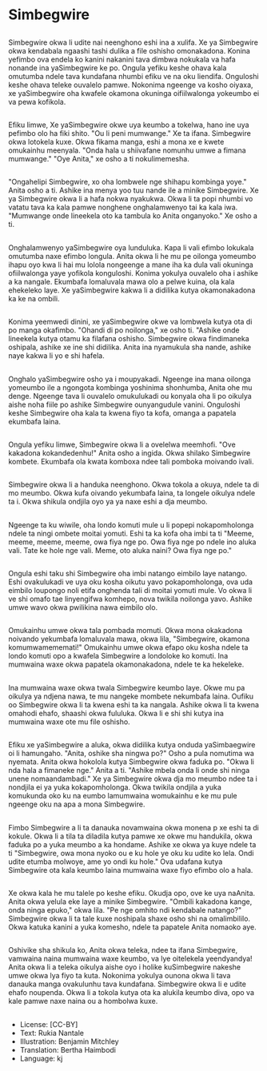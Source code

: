 # Simbegwire

##
Simbegwire okwa li udite nai neenghono eshi ina a xulifa. Xe ya Simbegwire okwa kendabala ngaashi tashi dulika a file oshisho omonakadona. Konina yefimbo ova endela ko kanini nakanini tava dimbwa nokukala va hafa nonande ina yaSimbegwire ke po. Ongula yefiku keshe ohava kala omutumba ndele tava kundafana nhumbi efiku ve na oku liendifa. Onguloshi keshe ohava teleke ouvalelo pamwe. Nokonima ngeenge va kosho oiyaxa, xe yaSimbegwire oha kwafele okamona okuninga oifiilwalonga yokeumbo ei va pewa kofikola.

##
Efiku limwe, Xe yaSimbegwire okwe uya keumbo a tokelwa, hano ine uya pefimbo olo ha fiki shito. "Ou li peni mumwange." Xe ta ifana. Simbegwire okwa lotokela kuxe. Okwa fikama manga, eshi a mona xe e kwete omukainhu meenyala. "Onda hala u shiivafane nomunhu umwe a fimana mumwange." "Oye Anita," xe osho a ti nokulimemesha.

##
"Ongahelipi Simbegwire, xo oha lombwele nge shihapu kombinga yoye." Anita osho a ti. Ashike ina menya yoo tuu nande ile a minike Simbegwire. Xe ya Simbegwire okwa li a hafa nokwa nyakukwa. Okwa li ta popi nhumbi vo vatatu tava ka kala pamwe nonghene onghalamwenyo tai ka kala iwa. "Mumwange onde lineekela oto ka tambula ko Anita onganyoko." Xe osho a ti.

##
Onghalamwenyo yaSimbegwire oya lunduluka. Kapa li vali efimbo lokukala omutumba naxe efimbo longula. Anita okwa li he mu pe oilonga yomeumbo ihapu oyo kwa li hai mu lolola nongeenge a mane iha ka dula vali okuninga ofiilwalonga yaye yofikola konguloshi. Konima yokulya ouvalelo oha i ashike a ka nangale. Ekumbafa lomaluvala mawa olo a pelwe kuina, ola kala ehekeleko laye. Xe yaSimbegwire kakwa li a didilika kutya okamonakadona ka ke na ombili.

##
Konima yeemwedi dinini, xe yaSimbegwire okwe va lombwela kutya ota di po manga okafimbo. "Ohandi di po noilonga," xe osho ti. "Ashike onde lineekela kutya otamu ka filafana oshisho. Simbegwire okwa findimaneka oshipala, ashike xe ine shi didilika. Anita ina nyamukula sha nande, ashike naye kakwa li yo e shi hafela.

##
Onghalo yaSimbegwire osho ya i moupyakadi. Ngeenge ina mana oilonga yomeumbo ile a ngongota kombinga yoshinima shonhumba, Anita ohe mu denge. Ngeenge tava li ouvalelo omukulukadi ou konyala oha li po oikulya aishe noha fiile po ashike Simbegwire ounyangudule vanini. Onguloshi keshe Simbegwire oha kala ta kwena fiyo ta kofa, omanga a papatela ekumbafa laina.

##
Ongula yefiku limwe, Simbegwire okwa li a ovelelwa meemhofi. "Ove kakadona kokandedenhu!" Anita osho a ingida. Okwa shilako Simbegwire kombete. Ekumbafa ola kwata komboxa ndee tali pomboka moivando ivali.

##
Simbegwire okwa li a handuka neenghono. Okwa tokola a okuya, ndele ta di mo meumbo. Okwa kufa oivando yekumbafa laina, ta longele oikulya ndele ta i. Okwa shikula ondjila oyo ya ya naxe eshi a dja meumbo.

##
Ngeenge ta ku wiwile, oha londo komuti mule u li popepi nokapomholonga ndele ta ningi ombete moitai yomuti. Eshi ta ka kofa oha imbi ta ti "Meeme, meeme, meeme, meeme, owa fiya nge po. Owa fiya nge po ndele ino aluka vali. Tate ke hole nge vali. Meme, oto aluka naini? Owa fiya nge po."

##
Ongula eshi taku shi Simbegwire oha imbi natango eimbilo laye natango. Eshi ovakulukadi ve uya oku kosha oikutu yavo pokapomholonga, ova uda eimbilo loupongo noli etifa onghenda tali di moitai yomuti mule. Vo okwa li ve shi omafo tae linyengifwa komhepo, nova twikila noilonga yavo. Ashike umwe wavo okwa pwilikina nawa eimbilo olo.

##
Omukainhu umwe okwa tala pombada momuti. Okwa mona okakadona noivando yekumbafa lomaluvala mawa, okwa lila, "Simbegwire, okamona komumwamememati!" Omukainhu umwe okwa efapo oku kosha ndele ta londo komuti opo a kwafela Simbegwire a londoloke ko komuti. Ina mumwaina waxe okwa papatela okamonakadona, ndele te ka hekeleke.

##
Ina mumwaina waxe okwa twala Simbegwire keumbo laye. Okwe mu pa oikulya ya ndjena nawa, te mu nangeke mombete nekumbafa laina. Oufiku oo Simbegwire okwa li ta kwena eshi ta ka nangala. Ashike okwa li ta kwena omahodi ehafo, shaashi okwa fululuka. Okwa li e shi shi kutya ina mumwaina waxe ote mu file oshisho.

##
Efiku xe yaSimbegwire a aluka, okwa didilika kutya onduda yaSimbaegwire oi li hamungaho. "Anita, oshike sha ningwa po?" Osho a pula nomutima wa nyemata. Anita okwa hokolola kutya Simbegwire okwa faduka po. "Okwa li nda hala a fimaneke nge." Anita a ti. "Ashike mbela onda li onde shi ninga unene nomaandambadi." Xe ya Simbegwire okwa dja mo meumbo ndee ta i nondjila ei ya yuka kokapomholonga. Okwa twikila ondjila a yuka komukunda oko ku na eumbo lamumwaina womukainhu e ke mu pule ngeenge oku na apa a mona Simbegwire.

##
Fimbo Simbegwire a li ta danauka novamwaina okwa monena p xe eshi ta di kokule. Okwa li a tila ta diladila kutya pamwe xe okwe mu handukila, okwa faduka po a yuka meumbo a ka hondame. Ashike xe okwa ya kuye ndele ta ti "Simbegwire, owa mona nyoko ou e ku hole ye oku ku udite ko lela. Ondi udite etumba molwoye, ame yo ondi ku hole." Ova udafana kutya Simbegwire ota kala keumbo laina mumwaina waxe fiyo efimbo olo a hala.

##
Xe okwa kala he mu talele po keshe efiku. Okudja opo, ove ke uya naAnita. Anita okwa yelula eke laye a minike Simbegwire. "Ombili kakadona kange, onda ninga epuko," okwa lila. "Pe nge omhito ndi kendabale natango?" Simbegwire okwa li ta tale kuxe noshipala shaxe osho shi na omalimbililo. Okwa katuka kanini a yuka komesho, ndele ta papatele Anita nomaoko aye.

##
Oshivike sha shikula ko, Anita okwa teleka, ndee ta ifana Simbegwire, vamwaina naina mumwaina waxe keumbo, va lye oitelekela yeendyandya! Anita okwa li a teleka oikulya aishe oyo i holike kuSimbegwire nakeshe umwe okwa lya fiyo ta kuta. Nokonima yokulya ounona okwa li tava danauka manga ovakulunhu tava kundafana. Simbegwire okwa li e udite ehafo noupenda. Okwa li a tokola kutya ota ka alukila keumbo diva, opo va kale pamwe naxe naina ou a hombolwa kuxe.

##
* License: [CC-BY]
* Text: Rukia Nantale
* Illustration: Benjamin Mitchley
* Translation: Bertha Haimbodi
* Language: kj
